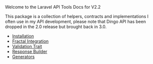 Welcome to the Laravel API Tools Docs for V2.2

This package is a collection of helpers, contracts and implementations I often use in my API development, please note that Dingo API has been dropped in the 2.0 release but brought back in 3.0.

- [Installation](1.Installation.md)
- [Fractal Integration](2.Fractal.md)
- [Validation Trait](3.Validation.md)
- [Response Builder](4.Response.md)
- [Generators](4.Generators.md)
